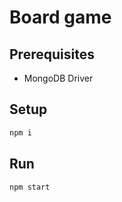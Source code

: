 Board game
==========

Prerequisites
-------------

- MongoDB Driver

Setup
-----

```bash
npm i
```

Run
---

```bash
npm start
```